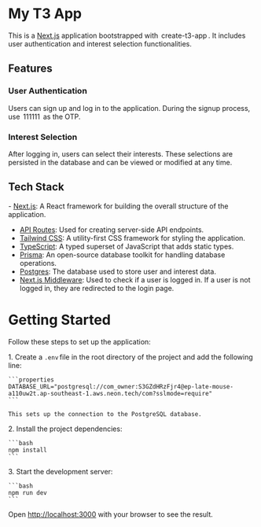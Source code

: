 # My T3 App

This is a [Next.js](https://nextjs.org) application bootstrapped with ⁠ create-t3-app ⁠. It includes user authentication and interest selection functionalities.

## Features

### User Authentication

Users can sign up and log in to the application. During the signup process, use ⁠ 111111 ⁠ as the OTP. 

### Interest Selection

After logging in, users can select their interests. These selections are persisted in the database and can be viewed or modified at any time.

## Tech Stack

⁠- [Next.js](https://nextjs.org): A React framework for building the overall structure of the application.
- ⁠[API Routes](https://nextjs.org/docs/api-routes/introduction): Used for creating server-side API endpoints.
- ⁠[Tailwind CSS](https://tailwindcss.com): A utility-first CSS framework for styling the application.
- ⁠[TypeScript](https://www.typescriptlang.org/): A typed superset of JavaScript that adds static types.
- ⁠[Prisma](https://prisma.io): An open-source database toolkit for handling database operations.
- ⁠[Postgres](https://www.postgresql.org/): The database used to store user and interest data.
- ⁠[Next.js Middleware](https://nextjs.org/docs/middleware): Used to check if a user is logged in. If a user is not logged in, they are redirected to the login page.

# Getting Started

Follow these steps to set up the application:

1.⁠ ⁠Create a ⁠`.env` ⁠file in the root directory of the project and add the following line:

    ⁠```properties
    DATABASE_URL="postgresql://com_owner:S3GZdHRzFjr4@ep-late-mouse-a110uw2t.ap-southeast-1.aws.neon.tech/com?sslmode=require"
    ```

    This sets up the connection to the PostgreSQL database.

2.⁠ ⁠Install the project dependencies:

    ```bash
    npm install
    ```

3.⁠ ⁠Start the development server:

    ```bash
    npm run dev
    ```

Open [http://localhost:3000](http://localhost:3000) with your browser to see the result.